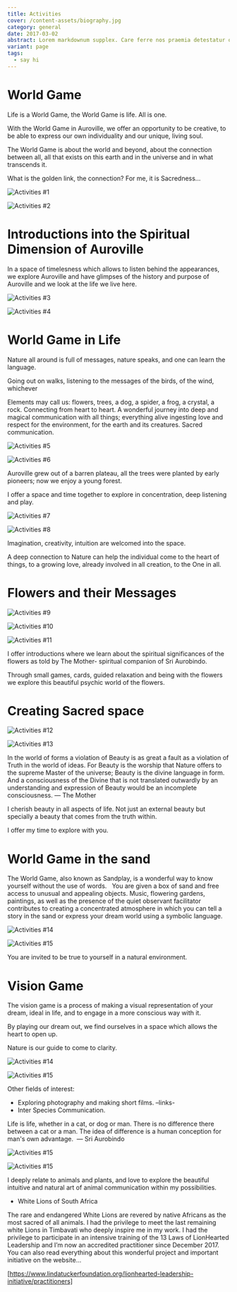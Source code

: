 ```yaml
---
title: Activities
cover: /content-assets/biography.jpg
category: general
date: 2017-03-02
abstract: Lorem markdownum supplex. Care ferre nos praemia detestatur oderit vitatumque, tardius pello ostentare; dixit.
variant: page
tags:
  - say hi
---
```


# World Game

Life is a World Game, the World Game is life. All is one.

With the World Game in Auroville, we offer an opportunity to be creative, to be able to express our own individuality and our unique, living soul.

The World Game is about the world and beyond, about the connection between all, all that exists on this earth and in the universe and in what transcends it.

What is the golden link, the connection? For me, it is Sacredness...

![Activities #1](/content-assets/activities/activities1_1280X960.jpg)

![Activities #2](/content-assets/activities/activities2_1280X960.jpg)

# Introductions into the Spiritual Dimension of Auroville

In a space of timelesness which allows to listen behind the appearances, we explore Auroville and have glimpses of the history and purpose of Auroville and we look at the life we live here.

![Activities #3](/content-assets/activities/activities3_1280X960.jpg)

![Activities #4](/content-assets/activities/activities4_900X900.jpg)

# World Game in Life

Nature all around is full of messages, nature speaks, and one can learn the language.

Going out on walks, listening to the messages of the birds, of the wind, whichever

Elements may call us: flowers, trees, a dog, a spider, a frog, a crystal, a rock. Connecting from heart to heart. A wonderful journey into deep and magical communication with all things; everything alive ingesting love and respect for the environment, for the earth and its creatures. Sacred communication.

![Activities #5](/content-assets/activities/activities5_1200X900.jpg)

![Activities #6](/content-assets/activities/activities6_1200X900.jpg)

Auroville grew out of a barren plateau, all the trees were planted by early pioneers; now we enjoy a young forest. 

I offer a space and time together to explore in concentration, deep listening and play.

![Activities #7](/content-assets/activities/activities7_1200X900.jpg)

![Activities #8](/content-assets/activities/activities8_1200X900.jpg)

Imagination, creativity, intuition are welcomed into the space.

A deep connection to Nature can help the individual come to the heart of things, to a growing love, already involved in all creation, to the One in all.

# Flowers and their Messages

![Activities #9](/content-assets/activities/activities9_1200X700.jpg)

![Activities #10](/content-assets/activities/activities10_930X700.jpg)

![Activities #11](/content-assets/activities/activities11_2000X800.jpg)

I offer introductions where we learn about the spiritual significances of the flowers as told by The Mother- spiritual companion of Sri Aurobindo. 

Through small games, cards, guided relaxation and being with the flowers we explore this beautiful psychic world of the flowers.

# Creating Sacred space

![Activities #12](/content-assets/activities/activities12_960X1200.jpg)

![Activities #13](/content-assets/activities/activities13_1280X1110.jpg)

In the world of forms a violation of Beauty is as great a fault as a violation of Truth in the world of ideas. For Beauty is the worship that Nature offers to the supreme Master of the universe; Beauty is the divine language in form. And a consciousness of the Divine that is not translated outwardly by an understanding and expression of Beauty would be an incomplete consciousness. — The Mother

I cherish beauty in all aspects of life. Not just an external beauty but specially a beauty that comes from the truth within.

I offer my time to explore with you.

# World Game in the sand 

The World Game, also known as Sandplay, is a wonderful way to know yourself without the use of words.
 
You are given a box of sand and free access to unusual and appealing objects. Music, flowering gardens, paintings, as well as the presence of the quiet observant facilitator contributes to creating a concentrated atmosphere in which you can tell a story in the sand or express your dream world using a symbolic language.

![Activities #14](/content-assets/activities/activities14_1280X900.jpg)

![Activities #15](/content-assets/activities/activities15_900X900.jpg)

You are invited to be true to yourself in a natural environment. 

# Vision Game 

The vision game is a process of making a visual representation of your dream, ideal in life, and to engage in a more conscious way with it.

By playing our dream out, we find ourselves in a space which allows the heart to open up.

Nature is our guide to come to clarity.

![Activities #14](/content-assets/activities/activities16_1200X900.jpg)

![Activities #15](/content-assets/activities/activities17_900X900.jpg)

Other fields of interest:

- Exploring photography and making short films. –links-
- Inter Species Communication.

Life is life, whether in a cat, or dog or man. There is no difference there between a cat or a man. The idea of difference is a human conception for man's own advantage.  — Sri Aurobindo

![Activities #15](/content-assets/activities/activities19_1700X900.jpg)

![Activities #15](/content-assets/activities/activities18_900X900.jpg)

I deeply relate to animals and plants, and love to explore the beautiful intuitive and natural art of animal communication within my possibilities.

- White Lions of South Africa

The rare and endangered White Lions are revered by native Africans as the most sacred of all animals. I had the privilege to meet the last remaining white Lions in Timbavati who deeply inspire me in my work. I had the privilege to participate in an intensive training of the 13 Laws of LionHearted Leadership and I’m now an accredited practitioner since December 2017. You can also read everything about this wonderful project and important initiative on the website...

[https://www.lindatuckerfoundation.org/lionhearted-leadership-initiative/practitioners]
